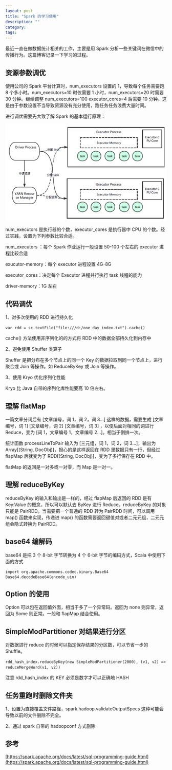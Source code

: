 ```yaml
---
layout: post
title: "Spark 的学习使用"
description: ""
category: 
tags:
---
```


最近一直在做数据统计相关的工作，主要是用 Spark 分析一些关键词在微信中的传播行为。这篇博客记录一下学习的过程。

## 资源参数调优
使用公司的 Spark 平台计算时，num_executors 设置的 1，导致每个任务需要跑 8 个多小时。num_executors=10 时仅需要 1 小时，num_executors=20 时需要 30 分钟。继续调整 num_executors=100 executor_cores=4 后需要 10 分钟。这是由于参数设置不当导致资源没有充分使用，跑任务任务浪费大量时间。

进行调优需要先大致了解 Spark 的基本运行原理：

![image](/assets/images/spark-index-1.png)

num_executors 是执行器的个数，executor_cores 是执行器中 CPU 的个数。经过实践，设置为下列参数比较合适。

num_executors ：每个 Spark 作业运行一般设置 50-100 个左右的 executor 进程比较合适

exucutor-memory：每个 executor 进程设置 4G-8G

executor_cores：决定每个 Executor 进程并行执行 task 线程的能力

driver-memory：1G 左右

## 代码调优
1、对多次使用的 RDD 进行持久化

`var rdd = sc.textFile("file:///d:/one_day_index.txt").cache()`

cache() 方法使用非序列化的的方式将 RDD 中的数据全部持久化到内存中

2、避免使用 Shuffer 类算子

Shuffer 是把分布在多个节点上的同一个 Key 的数据拉取到同一个节点上，进行聚合或 Join 等操作。如 ReduceByKey 或 Join 等操作。

3、使用 Kryo 优化序列化性能

Kryo 比 Java 自带的序列化库性能要高 10 倍左右。

## 理解 flatMap

一篇文章分词后有 [文章编号，词 1，词 2，词 3...] 这样的数据，需要生成 [文章编号，词 1]  [文章编号，词 2]   [文章编号，词 3] ，以便后面对相同的词进行 Reduce，变为 [词 1，文章编号 1，文章编号 2...]。相当于倒排一次。

统计函数 processLineToPair 输入为 [三元组，词 1，词 2，词 3...]，输出为 Array[(String, DocObj)]，担心的是这样返回在 RDD 里数据只有一行，但经过 flapMap 后就变为了 RDD[(String, DocObj)]，变为了多行保存在 RDD 中。

flatMap 的返回是一对多或一对零，而 Map 是一对一。

## 理解 reduceByKey

reduceByKey 的输入和输出是一样的，经过 flapMap 后返回的 RDD 是有 Key:Value 的概念，所以可以默认去 ByKey 进行 Reduce。reduceByKey 的对象只能是 PairRDD。当需要把一个普通的 RDD 转为 PairRDD 时间，可以调用 map() 函数来实现，传递进 map() 的函数需要返回键值对或者二元元组，二元元组会隐式转换为 PairRDD。

## base64 编解码
base64 是把 3 个 8-bit 字节转换为 4 个 6-bit 字节的编码方式，Scala 中使用下面的方式

```
import org.apache.commons.codec.binary.Base64
Base64.decodeBase64(encode_uin)
```

## Option 的使用

Option 可以包在返回值外面，相当于多了一个异常码。返回为 none 则异常，返回为 Some 则正常。一般和 flapMap 结合使用。

## SimpleModPartitioner 对结果进行分区

对数据进行 reduce 的时候可以指定保存结果的分区数，可以节省一步的 Shuffle。

`rdd_hash_index.reduceByKey(new SimpleModPartitioner(2000), (v1, v2) => reduceMergeWord(v1, v2))`

注意 rdd_hash_index 的 KEY 必须是数字才可以正确地 HASH

## 任务重跑时删除文件夹

1、设置为直接覆盖文件路径，spark.hadoop.validateOutputSpecs 这种可能会导致以前的文件删除不完全。

2、通过 spark 自带的 hadoopconf 方式删除

## 参考

[https://spark.apache.org/docs/latest/sql-programming-guide.html](https://spark.apache.org/docs/latest/sql-programming-guide.html)




